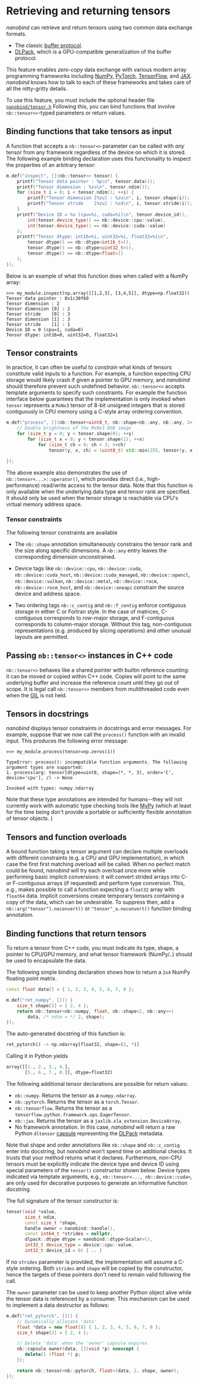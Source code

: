 # Retrieving and returning tensors

_nanobind_ can retrieve and return tensors using two common data exchange
formats.

- The classic [buffer protocol](https://docs.python.org/3/c-api/buffer.html).
- [DLPack](https://github.com/dmlc/dlpack), which is a GPU-compatible
  generalization of the buffer protocol.

This feature enables _zero-copy_ data exchange with various modern array
programming frameworks including [NumPy](https://numpy.org),
[PyTorch](https://pytorch.org), [TensorFlow](https://www.tensorflow.org), and
[JAX](https://jax.readthedocs.io). _nanobind_ knows how to talk to each of
these frameworks and takes care of all the nitty-gritty details.

To use this feature, you must include the optional header file
[`nanobind/tensor.h`](https://github.com/wjakob/nanobind/blob/master/include/nanobind/tensor.h)
Following this, you can bind functions that involve `nb::tensor<>`-typed
parameters or return values.

## Binding functions that take tensors as input

A function that accepts a `nb::tensor<>` parameter can be called with *any*
tensor from any framework regardless of the device on which it is stored. The
following example binding declaration uses this functionality to inspect the
properties of an arbitrary tensor:

```cpp
m.def("inspect", [](nb::tensor<> tensor) {
    printf("Tensor data pointer : %p\n", tensor.data());
    printf("Tensor dimension : %zu\n", tensor.ndim());
    for (size_t i = 0; i < tensor.ndim(); ++i) {
        printf("Tensor dimension [%zu] : %zu\n", i, tensor.shape(i));
        printf("Tensor stride    [%zu] : %zd\n", i, tensor.stride(i));
    }
    printf("Device ID = %u (cpu=%i, cuda=%i)\n", tensor.device_id(),
        int(tensor.device_type() == nb::device::cpu::value),
        int(tensor.device_type() == nb::device::cuda::value)
    );
    printf("Tensor dtype: int16=%i, uint32=%i, float32=%i\n",
        tensor.dtype() == nb::dtype<int16_t>(),
        tensor.dtype() == nb::dtype<uint32_t>(),
        tensor.dtype() == nb::dtype<float>()
    );
});
```

Below is an example of what this function does when called with a NumPy array:
```pycon
>>> my_module.inspect(np.array([[1,2,3], [3,4,5]], dtype=np.float32))
Tensor data pointer : 0x1c30f60
Tensor dimension : 2
Tensor dimension [0] : 2
Tensor stride    [0] : 3
Tensor dimension [1] : 3
Tensor stride    [1] : 1
Device ID = 0 (cpu=1, cuda=0)
Tensor dtype: int16=0, uint32=0, float32=1
```

## Tensor constraints

In practice, it can often be useful to *constrain* what kinds of tensors
constitute valid inputs to a function. For example, a function expecting CPU
storage would likely crash if given a pointer to GPU memory, and _nanobind_
should therefore prevent such undefined behavior. `nb::tensor<>` accepts
template arguments to specify such constraints. For example the function
interface below guarantees that the implementation is only invoked when
`tensor` represents a `MxNx3` tensor of 8-bit unsigned integers that is
stored contiguously in CPU memory using a C-style array ordering convention.

```cpp
m.def("process", [](nb::tensor<uint8_t, nb::shape<nb::any, nb::any, 3>, nb::c_contig, nb::device::cpu> tensor) {
    // Double brightness of the MxNx3 RGB image
    for (size_t y = 0; y < tensor.shape(0); ++y)
        for (size_t x = 0; y < tensor.shape(1); ++x)
            for (size_t ch = 0; ch < 3; ++ch)
                tensor(y, x, ch) = (uint8_t) std::min(255, tensor(y, x, ch) * 2);

});
```

The above example also demonstrates the use of `nb::tensor<...>::operator()`,
which provides direct (i.e., high-performance) read/write access to the tensor
data. Note that this function is only available when the underlying data type
and tensor rank are specified. It should only be used when the tensor storage
is reachable via CPU's virtual memory address space.

### Tensor constraints

The following tensor constraints are available

- The `nb::shape` annotation simultaneously constrains the tensor rank and
  the size along specific dimensions. A `nb::any` entry leaves the
  corresponding dimension unconstrained.

- Device tags like `nb::device::cpu`, `nb::device::cuda`, `nb::device::cuda_host`,
  `nb::device::cuda_managed`, `nb::device::opencl`, `nb::device::vulkan`,
  `nb::device::metal`, `nb::device::rocm`, `nb::device::rocm_host`, and
  `nb::device::oneapi` constrain the source device and address space.

- Two ordering tags `nb::c_contig` and `nb::f_contig` enforce contiguous
  storage in either C or Fortran style. In the case of matrices, C-contiguous
  corresponds to row-major storage, and F-contiguous corresponds to
  column-major storage. Without this tag, non-contiguous representations (e.g.
  produced by slicing operations) and other unusual layouts are permitted.

## Passing `nb::tensor<>` instances in C++ code

`nb::tensor<>` behaves like a shared pointer with builtin reference
counting: it can be moved or copied within C++ code. Copies will point to
the same underlying buffer and increase the reference count until they go
out of scope. It is legal call `nb::tensor<>` members from multithreaded
code even when the
[GIL](https://wiki.python.org/moin/GlobalInterpreterLock) is not held.

## Tensors in docstrings

_nanobind_ displays tensor constraints in docstrings and error messages.
For example, suppose that we now call the `process()` function with an
invalid input. This produces the following error message:

```pycon
>>> my_module.process(tensor=np.zeros(1))

TypeError: process(): incompatible function arguments. The following argument types are supported:
1. process(arg: tensor[dtype=uint8, shape=(*, *, 3), order='C', device='cpu'], /) -> None

Invoked with types: numpy.ndarray
```

Note that these type annotations are intended for humans--they will not
currently work with automatic type checking tools like
[MyPy](https://mypy.readthedocs.io/en/stable/) (which at least for the time
being don't provide a portable or sufficiently flexible annotation of tensor
objects. )

## Tensors and function overloads

A bound function taking a tensor argument can declare multiple overloads
with different constraints (e.g. a CPU and GPU implementation), in which
case the first first matching overload will be called. When no perfect
match could be found, _nanobind_ will try each overload once more while
performing basic implicit conversions: it will convert strided arrays into
C- or F-contiguous arrays (if requested) and perform type conversion. This,
e.g., makes possible to call a function expecting a `float32` array with
`float64` data. Implicit conversions create temporary tensors containing a
copy of the data, which can be undesirable. To suppress then, add a
`nb::arg("tensor").noconvert()` or `"tensor"_a.noconvert()` function
binding annotation.


## Binding functions that return tensors

To return a tensor from C++ code, you must indicate its type, shape, a pointer
to CPU/GPU memory, and what tensor framework (NumPy/..) should be used to
encapsulate the data.

The following simple binding declaration shows how to return a `2x4` NumPy
floating point matrix.

```cpp
const float data[] = { 1, 2, 3, 4, 5, 6, 7, 8 };

m.def("ret_numpy", []() {
    size_t shape[2] = { 2, 4 };
    return nb::tensor<nb::numpy, float, nb::shape<2, nb::any>>(
        data, /* ndim = */ 2, shape);
});
```
The auto-generated docstring of this function is:
```python
ret_pytorch() -> np.ndarray[float32, shape=(2, *)]
```
Calling it in Python yields
```python
array([[1., 2., 3., 4.],
       [5., 6., 7., 8.]], dtype=float32)
```

The following additional tensor declarations are possible for return values:

- `nb::numpy`. Returns the tensor as a `numpy.ndarray`.
- `nb::pytorch`. Returns the tensor as a `torch.Tensor`.
- `nb::tensorflow`. Returns the tensor as a `tensorflow.python.framework.ops.EagerTensor`.
- `nb::jax`. Returns the tensor as a `jaxlib.xla_extension.DeviceArray`.
- No framework annotation. In this case, _nanobind_ will return a raw Python
  `dltensor` [capsule](https://docs.python.org/3/c-api/capsule.html)
  representing the [DLPack](https://github.com/dmlc/dlpack) metadata.

Note that shape and order annotations like `nb::shape` and `nb::c_contig` enter
into docstring, but _nanobind_ won't spend time on additional checks. It trusts
that your method returns what it declares. Furthermore, non-CPU tensors must be
explicitly indicate the device type and device ID using special parameters of
the `tensor()` constructor shown below. Device types indicated via template
arguments, e.g., `nb::tensor<..., nb::device::cuda>`, are only used for
decorative purposes to generate an informative function docstring.

The full signature of the tensor constructor is:
```cpp
tensor(void *value,
       size_t ndim,
       const size_t *shape,
       handle owner = nanobind::handle(),
       const int64_t *strides = nullptr,
       dlpack::dtype dtype = nanobind::dtype<Scalar>(),
       int32_t device_type = device::cpu::value,
       int32_t device_id = 0) { .. }
```

If no `strides` parameter is provided, the implementation will assume a C-style
ordering. Both `strides` and `shape` will be copied by the constructor, hence
the targets of these pointers don't need to remain valid following the call.

The `owner` parameter can be used to keep another Python object alive while
the tensor data is referenced by a consumer. This mechanism can be used to
implement a data destructor as follows:


```cpp
m.def("ret_pytorch", []() {
    // Dynamically allocate 'data'
    float *data = new float[8] { 1, 2, 3, 4, 5, 6, 7, 8 };
    size_t shape[2] = { 2, 4 };

    // Delete 'data' when the 'owner' capsule expires
    nb::capsule owner(data, [](void *p) noexcept {
       delete[] (float *) p;
    });

    return nb::tensor<nb::pytorch, float>(data, 2, shape, owner);
});
```
